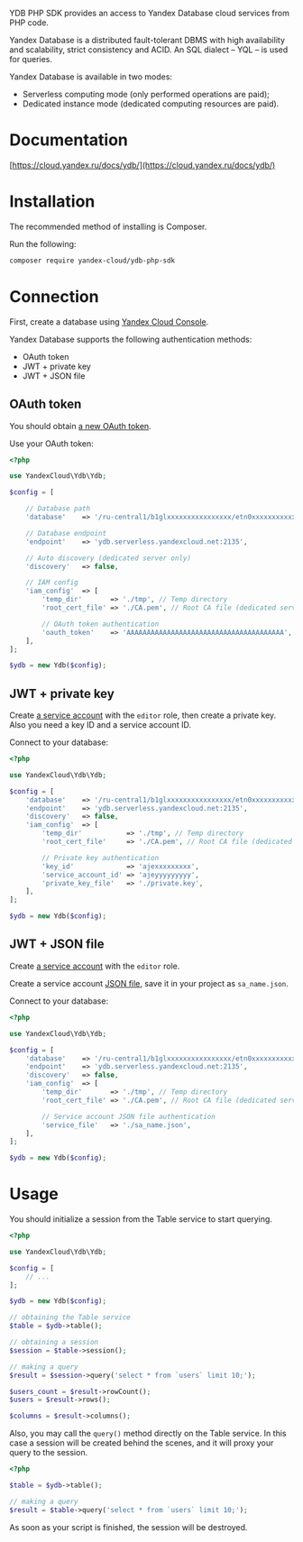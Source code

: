 YDB PHP SDK provides an access to Yandex Database cloud services from PHP code.

Yandex Database is a distributed fault-tolerant DBMS with high availability and scalability, strict consistency and ACID. An SQL dialect – YQL – is used for queries.

Yandex Database is available in two modes:

- Serverless computing mode (only performed operations are paid);
- Dedicated instance mode (dedicated computing resources are paid).

# Documentation

[https://cloud.yandex.ru/docs/ydb/](https://cloud.yandex.ru/docs/ydb/)

# Installation

The recommended method of installing is Composer.

Run the following:

```bash
composer require yandex-cloud/ydb-php-sdk
```

# Connection

First, create a database using [Yandex Cloud Console](https://cloud.yandex.ru/docs/ydb/quickstart/create-db).

Yandex Database supports the following authentication methods:

- OAuth token
- JWT + private key
- JWT + JSON file

## OAuth token

You should obtain [a new OAuth token](https://cloud.yandex.ru/docs/iam/concepts/authorization/oauth-token).

Use your OAuth token:

```php
<?php

use YandexCloud\Ydb\Ydb;

$config = [

    // Database path
    'database'    => '/ru-central1/b1glxxxxxxxxxxxxxxxx/etn0xxxxxxxxxxxxxxxx',

    // Database endpoint
    'endpoint'    => 'ydb.serverless.yandexcloud.net:2135',

    // Auto discovery (dedicated server only)
    'discovery'   => false,

    // IAM config
    'iam_config'  => [
        'temp_dir'       => './tmp', // Temp directory
        'root_cert_file' => './CA.pem', // Root CA file (dedicated server only!)

        // OAuth token authentication
        'oauth_token'    => 'AAAAAAAAAAAAAAAAAAAAAAAAAAAAAAAAAAAAAAA',
    ],
];

$ydb = new Ydb($config);

```

## JWT + private key

Create [a service account](https://cloud.yandex.ru/docs/iam/operations/sa/create) with the `editor` role, then create a private key. Also you need a key ID and a service account ID.

Connect to your database:

```php
<?php

use YandexCloud\Ydb\Ydb;

$config = [
    'database'    => '/ru-central1/b1glxxxxxxxxxxxxxxxx/etn0xxxxxxxxxxxxxxxx',
    'endpoint'    => 'ydb.serverless.yandexcloud.net:2135',
    'discovery'   => false,
    'iam_config'  => [
        'temp_dir'           => './tmp', // Temp directory
        'root_cert_file'     => './CA.pem', // Root CA file (dedicated server only!)

        // Private key authentication
        'key_id'             => 'ajexxxxxxxxx',
        'service_account_id' => 'ajeyyyyyyyyy',
        'private_key_file'   => './private.key',
    ],
];

$ydb = new Ydb($config);

```


## JWT + JSON file

Create [a service account](https://cloud.yandex.ru/docs/iam/operations/sa/create) with the `editor` role.

Create a service account [JSON file](https://cloud.yandex.ru/docs/iam/operations/iam-token/create-for-sa#via-cli), save it in your project as `sa_name.json`.

Connect to your database:

```php
<?php

use YandexCloud\Ydb\Ydb;

$config = [
    'database'    => '/ru-central1/b1glxxxxxxxxxxxxxxxx/etn0xxxxxxxxxxxxxxxx',
    'endpoint'    => 'ydb.serverless.yandexcloud.net:2135',
    'discovery'   => false,
    'iam_config'  => [
        'temp_dir'       => './tmp', // Temp directory
        'root_cert_file' => './CA.pem', // Root CA file (dedicated server only!)

        // Service account JSON file authentication
        'service_file'   => './sa_name.json',
    ],
];

$ydb = new Ydb($config);

```


# Usage

You should initialize a session from the Table service to start querying.

```php
<?php

use YandexCloud\Ydb\Ydb;

$config = [
    // ...
];

$ydb = new Ydb($config);

// obtaining the Table service
$table = $ydb->table();

// obtaining a session
$session = $table->session();

// making a query
$result = $session->query('select * from `users` limit 10;');

$users_count = $result->rowCount();
$users = $result->rows();

$columns = $result->columns();

```

Also, you may call the `query()` method directly on the Table service. In this case a session will be created behind the scenes, and it will proxy your query to the session.

```php
<?php

$table = $ydb->table();

// making a query
$result = $table->query('select * from `users` limit 10;');

```

As soon as your script is finished, the session will be destroyed.
